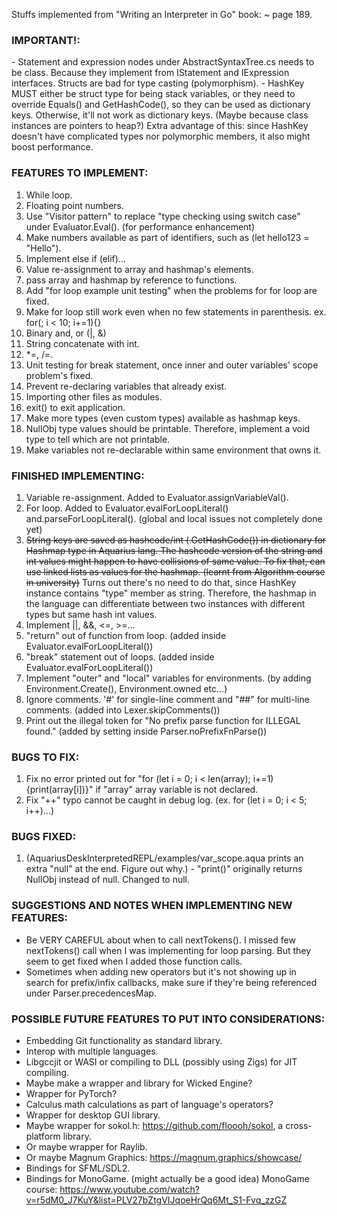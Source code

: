 ﻿Stuffs implemented from "Writing an Interpreter in Go" book:
    ~ page 189.

<h3>IMPORTANT!:</h3>
- Statement and expression nodes under AbstractSyntaxTree.cs needs to be class. 
Because they implement from IStatement and IExpression interfaces. Structs are
bad for type casting (polymorphism).
- HashKey MUST either be struct type for being stack variables, or they need to override Equals() and GetHashCode(),
so they can be used as dictionary keys. Otherwise, it'll not work as dictionary keys. (Maybe because class instances are pointers to heap?)
Extra advantage of this: since HashKey doesn't have complicated types nor polymorphic members, it also might boost performance.

<h3>FEATURES TO IMPLEMENT:</h3>

1. While loop.
2. Floating point numbers.
3. Use "Visitor pattern" to replace "type checking using switch case" under Evaluator.Eval(). (for performance enhancement)
4. Make numbers available as part of identifiers, such as (let hello123 = "Hello").
5. Implement else if (elif)...
6. Value re-assignment to array and hashmap's elements.
7. pass array and hashmap by reference to functions.
8. Add "for loop example unit testing" when the problems for for loop are fixed.
9. Make for loop still work even when no few statements in parenthesis. ex. for(; i < 10; i+=1){}
10. Binary and, or (|, &)
11. String concatenate with int.
12. *=, /=.
13. Unit testing for break statement, once inner and outer variables' scope problem's fixed.
14. Prevent re-declaring variables that already exist.
15. Importing other files as modules.
16. exit() to exit application.
17. Make more types (even custom types) available as hashmap keys.
18. NullObj type values should be printable. Therefore, implement a void type to tell which are not printable.
19. Make variables not re-declarable within same environment that owns it.

<h3>FINISHED IMPLEMENTING:</h3>

1. Variable re-assignment. Added to Evaluator.assignVariableVal().
2. For loop. Added to Evaluator.evalForLoopLiteral() and.parseForLoopLiteral().  (global and local issues not completely done yet)
3. ~~String keys are saved as hashcode/int (.GetHashCode()) in dictionary for Hashmap type in Aquarius lang.
   The hashcode version of the string and int values might happen to have collisions of same value. To fix
   that, can use linked lists as values for the hashmap. (learnt from Algorithm course in university)~~
   Turns out there's no need to do that, since HashKey instance contains "type" member as string. Therefore,
   the hashmap in the language can differentiate between two instances with different types but same hash int values.
4. Implement ||, &&, <=, >=...
5. "return" out of function from loop. (added inside Evaluator.evalForLoopLiteral())
6. "break" statement out of loops. (added inside Evaluator.evalForLoopLiteral())
7. Implement "outer" and "local" variables for environments. (by adding Environment.Create(), Environment.owned etc...)
8. Ignore comments. '#' for single-line comment and "##" for multi-line comments. (added into Lexer.skipComments())
9. Print out the illegal token for "No prefix parse function for ILLEGAL found." (added by setting inside Parser.noPrefixFnParse())

<h3>BUGS TO FIX:</h3>

1. Fix no error printed out for "for (let i = 0; i < len(array); i+=1) {print(array[i])}" if "array" array variable is not declared.
2. Fix "++" typo cannot be caught in debug log. (ex. for (let i = 0; i < 5; i++)...)


<h3>BUGS FIXED:</h3>

1. (AquariusDeskInterpretedREPL/examples/var_scope.aqua prints an extra "null" at the end. Figure out why.) - "print()" originally 
   returns NullObj instead of null. Changed to null. 

<h3>SUGGESTIONS AND NOTES WHEN IMPLEMENTING NEW FEATURES:</h3>

- Be VERY CAREFUL about when to call nextTokens(). I missed few nextTokens() call when I was implementing for loop parsing.
  But they seem to get fixed when I added those function calls.
- Sometimes when adding new operators but it's not showing up in search for prefix/infix callbacks, make sure if they're being 
  referenced under Parser.precedencesMap.

<h3>POSSIBLE FUTURE FEATURES TO PUT INTO CONSIDERATIONS:</h3>

- Embedding Git functionality as standard library.
- Interop with multiple languages.
- Libgccjit or WASI or compiling to DLL (possibly using Zigs) for JIT compiling.
- Maybe make a wrapper and library for Wicked Engine?
- Wrapper for PyTorch?
- Calculus math calculations as part of language's operators?
- Wrapper for desktop GUI library.
- Maybe wrapper for sokol.h: https://github.com/floooh/sokol, a cross-platform library.
- Or maybe wrapper for Raylib.
- Or maybe Magnum Graphics: https://magnum.graphics/showcase/
- Bindings for SFML/SDL2.
- Bindings for MonoGame. (might actually be a good idea) MonoGame course: https://www.youtube.com/watch?v=r5dM0_J7KuY&list=PLV27bZtgVIJqoeHrQq6Mt_S1-Fvq_zzGZ
